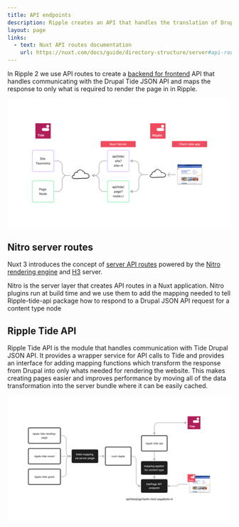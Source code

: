 ```yaml
---
title: API endpoints
description: Ripple creates an API that handles the translation of Drupal data into exactly whats needed on the page.
layout: page
links:
  - text: Nuxt API routes documentation
    url: https://nuxt.com/docs/guide/directory-structure/server#api-routes
---
```


In Ripple 2 we use API routes to create a [backend for frontend](https://medium.com/mobilepeople/backend-for-frontend-pattern-why-you-need-to-know-it-46f94ce420b0) API that handles communicating with the Drupal Tide JSON API and maps the response to only what is required to render the page in in Ripple.


![API routes diagram](/assets/img/modules/api-routes.png)


## Nitro server routes

Nuxt 3 introduces the concept of [server API routes](https://nuxt.com/docs/guide/directory-structure/server#api-routes)   powered by the [Nitro rendering engine](https://nitro.unjs.io/) and [H3](https://github.com/unjs/h3) server. 

Nitro is the server layer that creates API routes in a Nuxt application. Nitro plugins run at build time and we use them to add the mapping needed to tell Ripple-tide-api package how to respond to a Drupal JSON API request for a content type node

## Ripple Tide API

Ripple Tide API is the module that handles communication with Tide Drupal JSON API. It provides a wrapper service for API calls to Tide and provides an interface for adding mapping functions which transform the response from Drupal into only whats needed for rendering the website. This makes creating pages easier and improves performance by moving all of the data transformation into the server bundle where it can be easily cached.

![API routes diagram](/assets/img/modules/ripple-tide-api.png)


